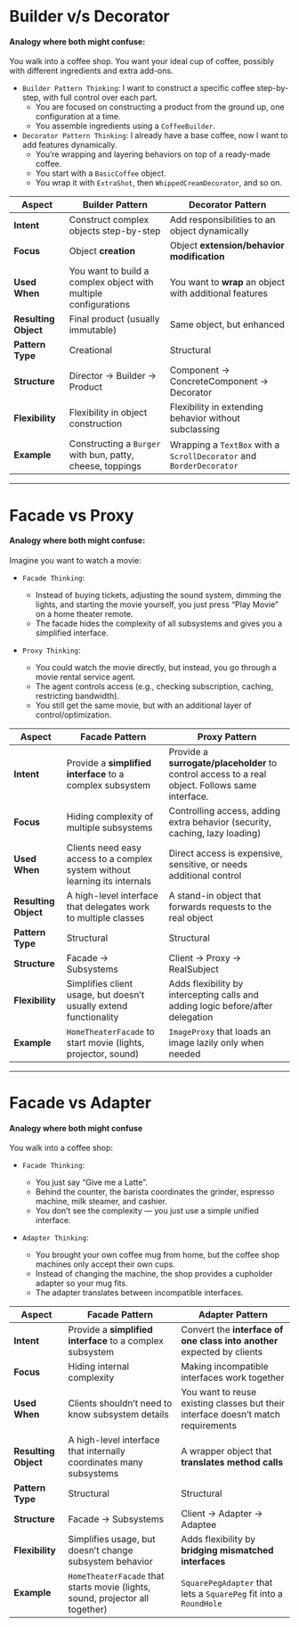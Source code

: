 # Builder v/s Decorator


#### Analogy where both might confuse:

You walk into a coffee shop. You want your ideal cup of coffee, possibly with different ingredients and extra add-ons.

- `Builder Pattern Thinking`: I want to construct a specific coffee step-by-step, with full control over each part. 
  - You are focused on constructing a product from the ground up, one configuration at a time.
  - You assemble ingredients using a `CoffeeBuilder`.
- `Decorator Pattern Thinking`: I already have a base coffee, now I want to add features dynamically.
  - You’re wrapping and layering behaviors on top of a ready-made coffee.
  - You start with a `BasicCoffee` object. 
  - You wrap it with `ExtraShot`, then `WhippedCreamDecorator`, and so on.




| Aspect               | **Builder Pattern**                                             | **Decorator Pattern**                                               |
|----------------------|-----------------------------------------------------------------|---------------------------------------------------------------------|
| **Intent**           | Construct complex objects step-by-step                          | Add responsibilities to an object dynamically                       |
| **Focus**            | Object **creation**                                             | Object **extension/behavior modification**                          |
| **Used When**        | You want to build a complex object with multiple configurations | You want to **wrap** an object with additional features             |
| **Resulting Object** | Final product (usually immutable)                               | Same object, but enhanced                                           |
| **Pattern Type**     | Creational                                                      | Structural                                                          |
| **Structure**        | Director → Builder → Product                                    | Component → ConcreteComponent → Decorator                           |
| **Flexibility**      | Flexibility in object construction                              | Flexibility in extending behavior without subclassing               |
| **Example**          | Constructing a `Burger` with bun, patty, cheese, toppings       | Wrapping a `TextBox` with a `ScrollDecorator` and `BorderDecorator` |

---
# Facade vs Proxy

#### Analogy where both might confuse:

Imagine you want to watch a movie:

- `Facade Thinking`: 
  - Instead of buying tickets, adjusting the sound system, dimming the lights, and starting the movie yourself, you just press “Play Movie” on a home theater remote. 
  - The facade hides the complexity of all subsystems and gives you a simplified interface.

- `Proxy Thinking`: 
  - You could watch the movie directly, but instead, you go through a movie rental service agent. 
  - The agent controls access (e.g., checking subscription, caching, restricting bandwidth). 
  - You still get the same movie, but with an additional layer of control/optimization.

| Aspect               | **Facade Pattern**                                                          | **Proxy Pattern**                                                                               |
|----------------------|-----------------------------------------------------------------------------|-------------------------------------------------------------------------------------------------|
| **Intent**           | Provide a **simplified interface** to a complex subsystem                   | Provide a **surrogate/placeholder** to control access to a real object. Follows same interface. |
| **Focus**            | Hiding complexity of multiple subsystems                                    | Controlling access, adding extra behavior (security, caching, lazy loading)                     |
| **Used When**        | Clients need easy access to a complex system without learning its internals | Direct access is expensive, sensitive, or needs additional control                              |
| **Resulting Object** | A high-level interface that delegates work to multiple classes              | A stand-in object that forwards requests to the real object                                     |
| **Pattern Type**     | Structural                                                                  | Structural                                                                                      |
| **Structure**        | Facade → Subsystems                                                         | Client → Proxy → RealSubject                                                                    |
| **Flexibility**      | Simplifies client usage, but doesn’t usually extend functionality           | Adds flexibility by intercepting calls and adding logic before/after delegation                 |
| **Example**          | `HomeTheaterFacade` to start movie (lights, projector, sound)               | `ImageProxy` that loads an image lazily only when needed                                        |

---

# Facade vs Adapter

#### Analogy where both might confuse

You walk into a coffee shop:

- `Facade Thinking`: 
  - You just say “Give me a Latte”. 
  - Behind the counter, the barista coordinates the grinder, espresso machine, milk steamer, and cashier. 
  - You don’t see the complexity — you just use a simple unified interface.

- `Adapter Thinking`: 
  - You brought your own coffee mug from home, but the coffee shop machines only accept their own cups. 
  - Instead of changing the machine, the shop provides a cupholder adapter so your mug fits. 
  - The adapter translates between incompatible interfaces.

| Aspect               | **Facade Pattern**                                                            | **Adapter Pattern**                                                               |
|----------------------|-------------------------------------------------------------------------------|-----------------------------------------------------------------------------------|
| **Intent**           | Provide a **simplified interface** to a complex subsystem                     | Convert the **interface of one class into another** expected by clients           |
| **Focus**            | Hiding internal complexity                                                    | Making incompatible interfaces work together                                      |
| **Used When**        | Clients shouldn’t need to know subsystem details                              | You want to reuse existing classes but their interface doesn’t match requirements |
| **Resulting Object** | A high-level interface that internally coordinates many subsystems            | A wrapper object that **translates method calls**                                 |
| **Pattern Type**     | Structural                                                                    | Structural                                                                        |
| **Structure**        | Facade → Subsystems                                                           | Client → Adapter → Adaptee                                                        |
| **Flexibility**      | Simplifies usage, but doesn’t change subsystem behavior                       | Adds flexibility by **bridging mismatched interfaces**                            |
| **Example**          | `HomeTheaterFacade` that starts movie (lights, sound, projector all together) | `SquarePegAdapter` that lets a `SquarePeg` fit into a `RoundHole`                 |
